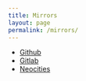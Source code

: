 ```yaml
---
title: Mirrors
layout: page
permalink: /mirrors/
---
```


* <a href="https://0x7C2f.github.io">Github</a>
* <a href="https://0x7C2f.gitlab.io">Gitlab</a>
* <a href="https://0x7c2f.neocities.org">Neocities</a>
